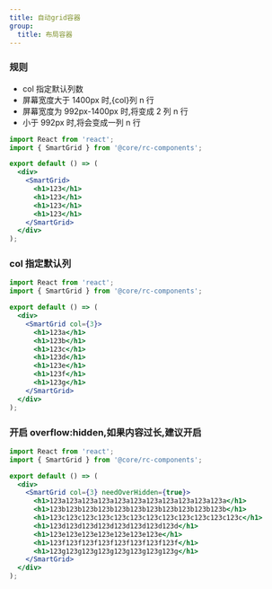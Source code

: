 ```yaml
---
title: 自动grid容器
group:
  title: 布局容器
---
```


### 规则

- col 指定默认列数
- 屏幕宽度大于 1400px 时,{col}列 n 行
- 屏幕宽度为 992px-1400px 时,将变成 2 列 n 行
- 小于 992px 时,将会变成一列 n 行

```jsx
import React from 'react';
import { SmartGrid } from '@core/rc-components';

export default () => (
  <div>
    <SmartGrid>
      <h1>123</h1>
      <h1>123</h1>
      <h1>123</h1>
      <h1>123</h1>
    </SmartGrid>
  </div>
);
```

### col 指定默认列

```jsx
import React from 'react';
import { SmartGrid } from '@core/rc-components';

export default () => (
  <div>
    <SmartGrid col={3}>
      <h1>123a</h1>
      <h1>123b</h1>
      <h1>123c</h1>
      <h1>123d</h1>
      <h1>123e</h1>
      <h1>123f</h1>
      <h1>123g</h1>
    </SmartGrid>
  </div>
);
```

### 开启 overflow:hidden,如果内容过长,建议开启

```jsx
import React from 'react';
import { SmartGrid } from '@core/rc-components';

export default () => (
  <div>
    <SmartGrid col={3} needOverHidden={true}>
      <h1>123a123a123a123a123a123a123a123a123a123a123a</h1>
      <h1>123b123b123b123b123b123b123b123b123b123b123b</h1>
      <h1>123c123c123c123c123c123c123c123c123c123c123c123c</h1>
      <h1>123d123d123d123d123d123d123d123d</h1>
      <h1>123e123e123e123e123e123e123e</h1>
      <h1>123f123f123f123f123f123f123f123f</h1>
      <h1>123g123g123g123g123g123g123g123g</h1>
    </SmartGrid>
  </div>
);
```

<API ></API>
